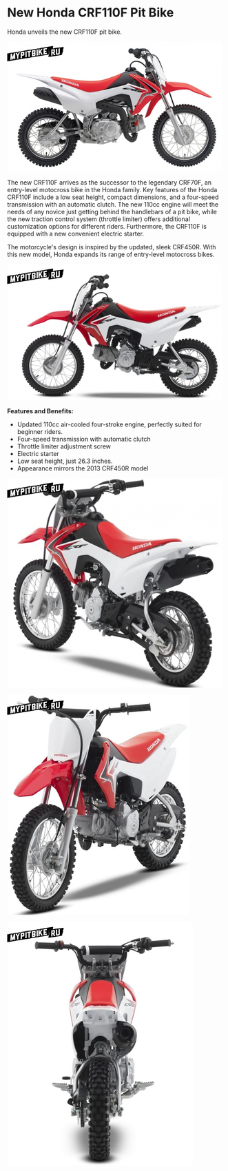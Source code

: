 # New Honda CRF110F Pit Bike

Honda unveils the new CRF110F pit bike.

![Honda CRF110F](../../../static/img/81ae3f.jpg "Honda CRF110F")

The new CRF110F arrives as the successor to the legendary CRF70F, an entry-level motocross bike in the Honda family. Key features of the Honda CRF110F include a low seat height, compact dimensions, and a four-speed transmission with an automatic clutch. The new 110cc engine will meet the needs of any novice just getting behind the handlebars of a pit bike, while the new traction control system (throttle limiter) offers additional customization options for different riders. Furthermore, the CRF110F is equipped with a new convenient electric starter.

The motorcycle's design is inspired by the updated, sleek CRF450R. With this new model, Honda expands its range of entry-level motocross bikes.

![Honda CRF110F](../../../static/img/8870da.jpg "Honda CRF110F")

**Features and Benefits:**

- Updated 110cc air-cooled four-stroke engine, perfectly suited for beginner riders.
- Four-speed transmission with automatic clutch
- Throttle limiter adjustment screw
- Electric starter
- Low seat height, just 26.3 inches.
- Appearance mirrors the 2013 CRF450R model

![Honda CRF110F](../../../static/img/b225de.jpg "Honda CRF110F")

![Honda CRF110F](../../../static/img/cdf6bb.jpg "Honda CRF110F")

![Honda CRF110F](../../../static/img/4d2913.jpg "Honda CRF110F")  
